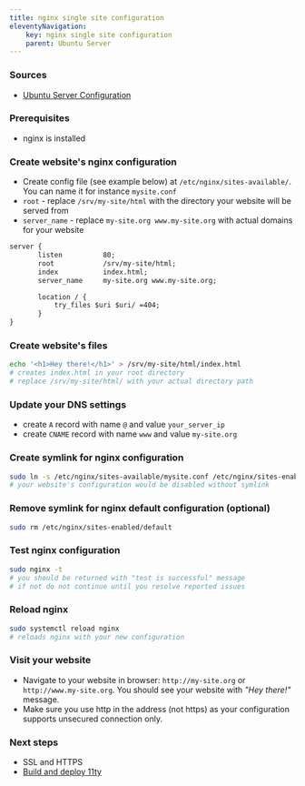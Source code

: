 ```yaml
---
title: nginx single site configuration
eleventyNavigation:
    key: nginx single site configuration
    parent: Ubuntu Server
---
```

### Sources
- [Ubuntu Server Configuration](https://documentation.ubuntu.com/server/how-to/web-services/configure-nginx/)
### Prerequisites
- nginx is installed
### Create website's nginx configuration
- Create config file (see example below) at `/etc/nginx/sites-available/`. You can name it for instance `mysite.conf`
- `root` - replace `/srv/my-site/html` with the directory your website will be served from
- `server_name` - replace `my-site.org www.my-site.org` with actual domains for your website
```txt
server {
       listen          80;
       root            /srv/my-site/html;
       index           index.html;
       server_name     my-site.org www.my-site.org; 

       location / { 
           try_files $uri $uri/ =404; 
       }
}
```
### Create website's files
```bash
echo '<h1>Hey there!</h1>' > /srv/my-site/html/index.html
# creates index.html in your root directory
# replace /srv/my-site/html/ with your actual directory path
```
### Update your DNS settings
- create `A` record with name `@` and value `your_server_ip`
- create `CNAME` record with name `www` and value `my-site.org` 
### Create symlink for nginx configuration
```bash
sudo ln -s /etc/nginx/sites-available/mysite.conf /etc/nginx/sites-enabled/
# your website's configuration would be disabled without symlink
```
### Remove symlink for nginx default configuration (optional)
```bash
sudo rm /etc/nginx/sites-enabled/default
```
### Test nginx configuration
```bash
sudo nginx -t
# you should be returned with "test is successful" message
# if not do not continue until you resolve reported issues
```
### Reload nginx
```bash
sudo systemctl reload nginx
# reloads nginx with your new configuration
```
### Visit your website
- Navigate to your website in browser: `http://my-site.org` or `http://www.my-site.org`. You should see your website with _"Hey there!"_ message.
- Make sure you use http in the address (not https) as your configuration supports unsecured connection only.
### Next steps
- SSL and HTTPS
- [Build and deploy 11ty](/note/build-deploy-11ty/) 

